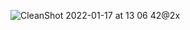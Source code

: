 
![CleanShot 2022-01-17 at 13 06 42@2x](https://user-images.githubusercontent.com/935988/149711783-0db04380-e0d8-41f6-bb00-5c919399868c.png)

